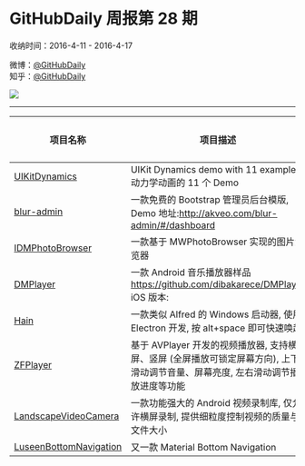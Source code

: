 # GitHubDaily 周报第 28 期

收纳时间：2016-4-11 - 2016-4-17

微博：[@GitHubDaily](https://weibo.com/GitHubDaily)    
知乎：[@GitHubDaily](https://www.zhihu.com/people/githubdaily)

![](https://raw.githubusercontent.com/GitHubDaily/GitHubDaily/master/assets/weixin.png)

---

项目名称 | 项目描述 | 示例图 | 微博
--- | --- | --- | ---
[UIKitDynamics](https://github.com/xiaofei86/UIKitDynamics) | UIKit Dynamics demo with 11 example 动力学动画的 11 个 Demo | ![](http://ww3.sinaimg.cn/large/006fiYtfjw1f2cgbs2ubdg30ac0ietbw.gif) | [![](https://raw.githubusercontent.com/GitHubDaily/GitHubDaily/master/assets/sina_logo.png)](https://weibo.com/5722964389/DrpZcwu1y)
[blur-admin](https://github.com/akveo/blur-admin) | 一款免费的 Bootstrap 管理员后台模版, Demo 地址:http://akveo.com/blur-admin/#/dashboard | ![](http://ww3.sinaimg.cn/large/006fiYtfjw1f2w8ac2fd5j31hc0sjajt.jpg) | [![](https://raw.githubusercontent.com/GitHubDaily/GitHubDaily/master/assets/sina_logo.png)](https://weibo.com/5722964389/DrgAk9Jr3)
[IDMPhotoBrowser](https://github.com/ideaismobile/IDMPhotoBrowser) | 一款基于 MWPhotoBrowser 实现的图片浏览器 | ![](http://ww2.sinaimg.cn/large/006fiYtfjw1f2cg86rm6lj306o0bu3z2.jpg) | [![](https://raw.githubusercontent.com/GitHubDaily/GitHubDaily/master/assets/sina_logo.png)](https://weibo.com/5722964389/Dr78cw1cw)
[DMPlayer](https://github.com/Aufree/ESTMusicPlayer) | 一款 Android 音乐播放器样品 https://github.com/dibakarece/DMPlayer iOS 版本: | ![](http://ww4.sinaimg.cn/large/006fiYtfjw1f2x1354lfmj30640ciaay.jpg) | [![](https://raw.githubusercontent.com/GitHubDaily/GitHubDaily/master/assets/sina_logo.png)](https://weibo.com/5722964389/Dr2rsDx2k)
[Hain](https://github.com/appetizermonster/hain) | 一款类似 Alfred 的 Windows 启动器, 使用 Electron 开发, 按 alt+space 即可快速唤起 | ![](http://ww2.sinaimg.cn/large/006fiYtfjw1f2cg73n3tkg30n40fcnpd.gif) | [![](https://raw.githubusercontent.com/GitHubDaily/GitHubDaily/master/assets/sina_logo.png)](https://weibo.com/5722964389/DqXHHDVdO)
[ZFPlayer](https://github.com/renzifeng/ZFPlayer) | 基于 AVPlayer 开发的视频播放器, 支持横屏、竖屏 (全屏播放可锁定屏幕方向), 上下滑动调节音量、屏幕亮度, 左右滑动调节播放进度等功能 | ![](http://ww3.sinaimg.cn/large/006fiYtfjw1f2vccgiykhj30j00apwh5.jpg) | [![](https://raw.githubusercontent.com/GitHubDaily/GitHubDaily/master/assets/sina_logo.png)](https://weibo.com/5722964389/DqOf0l3FL)
[LandscapeVideoCamera](https://github.com/JeroenMols/LandscapeVideoCamera) | 一款功能强大的 Android 视频录制库, 仅允许横屏录制, 提供细粒度控制视频的质量与文件大小 | ![](http://ww4.sinaimg.cn/large/006fiYtfjw1f2u6ppwepug30ln0kbkjl.gif) | [![](https://raw.githubusercontent.com/GitHubDaily/GitHubDaily/master/assets/sina_logo.png)](https://weibo.com/5722964389/DqEOlaR37)
[LuseenBottomNavigation](https://github.com/armcha/LuseenBottomNavigation) | 又一款 Material Bottom Navigation | ![](http://ww1.sinaimg.cn/large/006fiYtfjw1f2t13q7c8zg30dc07eac2.gif) | [![](https://raw.githubusercontent.com/GitHubDaily/GitHubDaily/master/assets/sina_logo.png)](https://weibo.com/5722964389/DqvnYhMjE)
